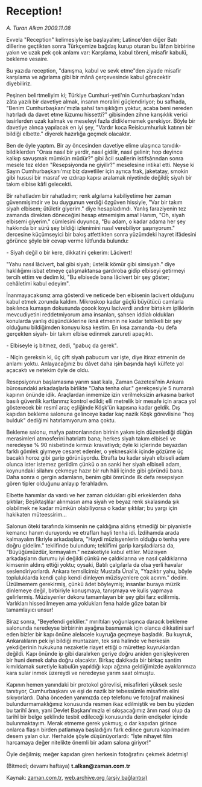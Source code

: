 # Reception!

*A. Turan Alkan 2009.11.08*

<tr><td class="metin" colspan="2" style="padding-top: 20px; padding-left: 5px; ">Evvela "Reception" kelimesiyle işe başlayalım; Latince'den diğer Batı dillerine geçtikten sonra Türkçemize bağdaş kurup oturan bu lâfzın birbirine yakın ve uzak pek çok anlamı var: Karşılama, kabul töreni, misafir kabulü, bekleme vesaire.</td></tr><tr><td class="metin" colspan="2" style="padding-top: 20px; padding-left: 5px; "><p>Bu yazıda reception, "danışma, kabul ve sevk etme"den ziyade misafir karşılama ve ağırlama gibi bir mânâ çerçevesinde kabul görecektir diyebiliriz.
<p>Peşinen belirtmeliyim ki; Türkiye Cumhuri-yeti'nin Cumhurbaşkanı'ndan zâta yazılı bir davetiye almak, insanın moralini güçlendiriyor; bu safhada, "Benim Cumhurbaşkanı'mızla şahsî tanışıklığım yoktur, acaba beni nereden hatırladı da davet etme lüzumu hissetti?" gibisinden zihne karışıklık verici tesirlerden uzak kalmak ve meseleyi fazla didiklememek gerekiyor. Böyle bir davetiye alınca yapılacak en iyi şey, "Vardır koca Reisicumhurluk katının bir bildiği elbette." diyerek hazırlığa geçmek olacaktır.
<p>Ben de öyle yaptım. Bir ay öncesinden davetiye elime ulaşınca tanıdık-bildiklerden "Orası nasıl bir yerdir, nasıl gidilir, nasıl gelinir; hop deyince kalkıp savuşmak mümkün müdür?" gibi âcil suallerin istifsârından sonra mesele tez elden "Resepsiyonda ne giyilir?" meselesine intikal etti. Neyse ki Sayın Cumhurbaşkanı'mız biz davetliler için ayrıca frak, jaketatay, smokin gibi hususi bir masraf ve ızdırap kapısı aralamak niyetinde değildi; siyah bir takım elbise kâfi gelecekti.
<p>Bir rahatladım bir rahatladım; renk algılama kabiliyetime her zaman güvenmişimdir ve bu duygunun verdiği özgüven hissiyle, "Var bir takım siyah elbisem; ütületir giyerim." diye hesapladımdı. Yanlış faraziyenin tez zamanda direkten döneceğini hesap etmemişim ama! Hanım, "Oh, siyah elbisemi giyerim." cümlesini duyunca, "Bu adam, o kadar adama her şey hakkında bir sürü şey bildiği izlenimini nasıl verebiliyor şaşırıyorum." dercesine küçümseyici bir bakış atfettikten sonra yüzümdeki hayret ifâdesini görünce şöyle bir cevap verme lütfunda bulundu:
<p>- Siyah değil o bir kere, dikkatini çekerim: Lâcivert!
<p>"Yahu nasıl lâcivert, bal gibi siyah; üstelik kömür gibi simsiyah." diye haklılığımı isbat etmeye çalışmaktansa gardıroba gidip elbiseyi getirmeyi tercih ettim ve dedim ki, "Bu elbisede bana lâcivert bir şey göster; cehâletimi kabul edeyim".
<p>İnanmayacaksınız ama gösterdi ve neticede ben elbisenin lacivert olduğunu kabul etmek zorunda kaldım. Mikroskop kadar güçlü büyütücü camlarla bakılınca kumaşın dokusunda çoook koyu laciverdi andırır birtakım ipliklerin mevcudiyetini reddetmiyorum ama insanları, şahsen iddialı oldukları konularda yanlış düşündüklerine iknâ etmenin ne kadar tehlikeli bir şey olduğunu bildiğimden konuyu kısa kestim. En kısa zamanda -bu defa gerçekten siyah- bir takım elbise edinmek zarureti apaçıktı.
<p>- Elbiseyle iş bitmez, dedi, "pabuç da gerek".
<p>- Niçin gereksin ki, üç çift siyah pabucum var işte, diye itiraz etmenin de anlamı yoktu. Anlayacağınız bu dâvet daha işin başında hayli külfete yol açacaktı ve netekim öyle de oldu.
<p>Resepsiyonun başlamasına yarım saat kala, Zaman Gazetesi'nin Ankara bürosundaki arkadaşlarla birlikte "Daha tenha olur." gerekçesiyle 5 numaralı kapının önünde idik. Araçlardan inmemize izin verilmeksizin arkasına barkot basılı güvenlik kartlarımız kontrol edildi; elli metrelik bir mesafe için araca yol gösterecek bir resmî araç eşliğinde Köşk'ün kapısına kadar geldik. Dış kapıdan bekleme salonuna gelinceye kadar kaç nazik Köşk görevlisine "hoş bulduk" dediğimi hatırlamıyorum ama çoktu.
<p>Bekleme salonu, mafya patronlarından birinin yakını için düzenlediği düğün merasimleri atmosferini hatırlattı bana; herkes siyah takım elbiseli ve neredeyse % 90 nisbetinde kırmızı kravatlıydı; öyle ki içlerinde beyazdan farklı gömlek giymeye cesaret edenler, o yeknesaklık içinde gözüme üç bacaklı horoz gibi garip görünüyordu. Etrafta bu kadar siyah elbiseli adam olunca ister istemez gerildim çünkü o an sanki her siyah elbiseli adam, koynundaki silahını çekmeye hazır bir ruh hâli içinde gibi göründü bana. Daha sonra o gergin adamların, benim gibi ömründe ilk defa resepsiyon gören tipler olduğunu anlayıp ferahladım.
<p>Elbette hanımlar da vardı ve her zaman oldukları gibi erkeklerden daha şıktılar; Beşiktaşlılar alınmasın ama siyah ve beyaz renk skalasında şık olabilmek ne kadar mümkün olabiliyorsa o kadar şıktılar; bu yargı için hakikaten müteessirim...
<p>Salonun öteki tarafında kimsenin ne çaldığına aldırış etmediği bir piyanistle kemancı hanım duruyordu ve etrafları hayli tenha idi. İzdihamda arada kalmayalım fikriyle arkadaşlara, "Haydi müzisyenlerin olduğu o tenha yere doğru gidelim." teklifinde bulundum; teklifimi garip karşıladılarsa da, "Büyüğümüzdür, kırmayalım." nezaketiyle kabul ettiler. Müzisyen arkadaşların durumu iyi değildi çünkü ne çaldıklarına ve nasıl çaldıklarına kimsenin aldırış ettiği yoktu; oysaki, Batılı çalgılarla da olsa yerli havalar seslendiriyorlardı. Ankara temsilcimiz Mustafa Ünal'a, "Yazıktır yahu, böyle topluluklarda kendi çalıp kendi dinleyen müzisyenlere çok acırım." dedim. Üzülmemem gerekirmiş, çünkü âdet böyleymiş; insanlar buraya müzik dinlemeye değil, birbiriyle konuşmaya, tanışmaya ve kulis yapmaya gelirlermiş. Müzisyenler dekoru tamamlayan bir şey gibi farz edilirmiş. Varlıkları hissedilmeyen ama yoklukları fena halde göze batan bir tamamlayıcı unsur!
<p>Biraz sonra, "Beyefendi geldiler." mırıltıları yoğunlaşınca daracık bekleme salonunda neredeyse birbirinin ayağına basmamak için olanca dikkatini sarf eden bizler bir kapı önüne alelacele kuyruğa geçmeye başladık. Bu kuyruk, Ankaralıların pek iyi bildiği muntazam, tek sıra halinde ve herkesin yekdiğerinin hukukuna nezaketle riayet ettiği o mürettep kuyruklardan değildi. Kapı önünde ip gibi daralırken geriye doğru aniden genişleyiveren bir huni demek daha doğru olacaktır. Birkaç dakikada bir birkaç santim kımıldamak suretiyle kabulün yapıldığı kapı ağzına geldiğimizde ayaklarımıza kara sular inmek üzereydi ve neredeyse yarım saat olmuştu.
<p>Kapının hemen yanındaki bir protokol görevlisi, misafirleri yüksek sesle tanıtıyor, Cumhurbaşkanı ve eşi de nazik bir tebessümle misafirin elini sıkıyorlardı. Daha önceden yanımızda cep telefonu ve fotoğraf makinesi bulundurmamaklığımız konusunda resmen ikaz edilmiştik ve ben bu yüzden bu tarihî ânın, yani Devlet Başkanı'mızla el sıkışacağımız ânın nasıl olup da tarihî bir belge şeklinde tesbit edileceği konusunda derin endişeler içinde bulunmaktayım. Merak etmeme gerek yokmuş; o dar kapıdan girince onlarca flaşın birden patlamaya başladığını fark edince gurura kapılmadım desem yalan olur. Herhalde şöyle düşünüyorlardı: "İşte nihayet film harcamaya değer nitelikte önemli bir adam salona giriyor!"
<p>Öyle değilmiş; meğer kapıdan giren herkesin fotoğrafını çekmek âdetmiş!
<p>(Bitmedi; devamı haftaya) <b>t.alkan@zaman.com.tr</b><br/></p></p></p></p></p></p></p></p></p></p></p></p></p></p></p></p></p></td></tr>

Kaynak: [zaman.com.tr](http://zaman.com.tr/yazar.do?yazino=912972), [web.archive.org (arşiv bağlantısı)](http://web.archive.org/web/20091112104912/http://zaman.com.tr:80/yazar.do?yazino=912972)
